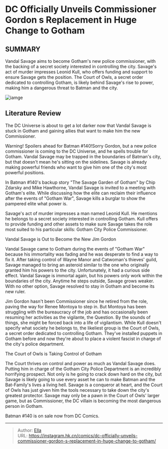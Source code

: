 # DC Officially Unveils Commissioner Gordon s Replacement in Huge Change to Gotham


## SUMMARY 



  Vandal Savage aims to become Gotham&#39;s new police commissioner, with the backing of a secret society interested in controlling the city.   Savage&#39;s act of murder impresses Leonid Kull, who offers funding and support to ensure Savage gets the position.   The Court of Owls, a secret order dedicated to controlling Gotham, is likely behind Savage&#39;s rise to power, making him a dangerous threat to Batman and the city.  

![iamge](https://static1.srcdn.com/wordpress/wp-content/uploads/2023/12/vandal-savage-and-gordon-dc.jpg)

## Literature Review

The DC Universe is about to get a lot darker now that Vandal Savage is stuck in Gotham and gaining allies that want to make him the new Commissioner.




Warning! Spoilers ahead for Batman #140!Sorry Gordon, but a new police commissioner is coming to the DC Universe, and he spells trouble for Gotham. Vandal Savage may be trapped in the boundaries of Batman&#39;s city, but that doesn&#39;t mean he&#39;s sitting on the sidelines. Savage is already making powerful friends who want to give him one of the city&#39;s most powerful positions.




In Batman #140&#39;s backup story &#34;The Savage Garden of Gotham&#34; by Chip Zdarsky and Mike Hawthorne, Vandal Savage is invited to a meeting with Gotham&#39;s elite. While discussing how the elite can reclaim their influence after the events of &#34;Gotham War&#34;, Savage kills a burglar to show the pampered elite what power is.

          

Savage&#39;s act of murder impresses a man named Leonid Kull. He mentions he belongs to a secret society interested in controlling Gotham. Kull offers to provide funding and other assets to make sure Savage takes the role most suited to his particular skills: Gotham City Police Commissioner.


 Vandal Savage is Out to Become the New Jim Gordon 
          




Vandal Savage came to Gotham during the events of &#34;Gotham War&#34; because his immortality was fading and he was desperate to find a way to fix it. After taking control of Wayne Manor and Catwoman&#39;s thieves&#39; guild, Savage managed to bring an asteroid similar to the one who originally granted him his powers to the city. Unfortunately, it had a curious side effect. Vandal Savage is immortal again, but his powers only work within the boundaries of the city. Anytime he steps outside, Savage grows weaker. With no other option, Savage resolved to stay in Gotham and become its new ruler.

Jim Gordon hasn&#39;t been Commissioner since he retired from the role, paving the way for Renee Montoya to step in. But Montoya has been struggling with the bureaucracy of the job and has occasionally been resuming her activities as the vigilante, the Question. By the sounds of things, she might be forced back into a life of vigilantism. While Kull doesn&#39;t specify what society he belongs to, the likeliest group is the Court of Owls, a secret order dedicated to controlling Gotham. They&#39;ve installed puppets in Gotham before and now they&#39;re about to place a violent fascist in charge of the city&#39;s police department.






 The Court of Owls is Taking Control of Gotham 
          

The Court thrives on control and power as much as Vandal Savage does. Putting him in charge of the Gotham City Police Department is an incredibly horrifying prospect. Not only is he going to crack down hard on the city, but Savage is likely going to use every asset he can to make Batman and the Bat-Family&#39;s lives a living hell. Savage is a conqueror at heart, and the Court of Owls has just given him the tools necessary to take down the city&#39;s greatest protector. Savage may only be a pawn in the Court of Owls&#39; larger game, but as Commissioner, the DC villain is becoming the most dangerous person in Gotham.

Batman #140 is on sale now from DC Comics.



---

> Author: [Ella](https://instagram.hk.cn/)  
> URL: https://instagram.hk.cn/comics/dc-officially-unveils-commissioner-gordon-s-replacement-in-huge-change-to-gotham/  

